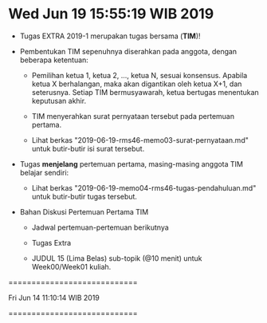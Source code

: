 ---
---

Wed Jun 19 15:55:19 WIB 2019
============================

* Tugas EXTRA 2019-1 merupakan tugas bersama (**TIM**)!

* Pembentukan TIM sepenuhnya diserahkan pada anggota, dengan beberapa ketentuan:

  * Pemilihan ketua 1, ketua 2, ..., ketua N, sesuai konsensus. 
    Apabila ketua X berhalangan, maka akan digantikan oleh ketua X+1, dan seterusnya. 
    Setiap TIM bermusyawarah, ketua bertugas menentukan keputusan akhir.

  * TIM menyerahkan surat pernyataan tersebut pada pertemuan pertama.

  * Lihat berkas "2019-06-19-rms46-memo03-surat-pernyataan.md" untuk butir-butir isi surat tersebut.

* Tugas **menjelang** pertemuan pertama, masing-masing anggota TIM belajar sendiri:

  * Lihat berkas "2019-06-19-memo04-rms46-tugas-pendahuluan.md" untuk butir-butir tugas tersebut.

* Bahan Diskusi Pertemuan Pertama TIM

  * Jadwal pertemuan-pertemuan berikutnya

  * Tugas Extra

  * JUDUL 15 (Lima Belas) sub-topik (@10 menit) untuk Week00/Week01 kuliah.


============================

Fri Jun 14 11:10:14 WIB 2019

============================


